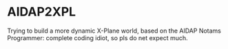 # AIDAP2XPL
Trying to build a more dynamic X-Plane world, based on the AIDAP Notams<br>
Programmer: complete coding idiot, so pls do net expect much.

